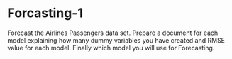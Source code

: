 # Forcasting-1


Forecast the Airlines Passengers data set. Prepare a document for each model explaining 
how many dummy variables you have created and RMSE value for each model. Finally which model you will use for 
Forecasting.
